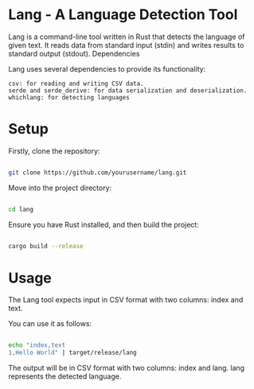 # Lang - A Language Detection Tool

Lang is a command-line tool written in Rust that detects the language of given text. It reads data from standard input (stdin) and writes results to standard output (stdout).
Dependencies

Lang uses several dependencies to provide its functionality:

    csv: for reading and writing CSV data.
    serde and serde_derive: for data serialization and deserialization.
    whichlang: for detecting languages

# Setup

Firstly, clone the repository:

```bash

git clone https://github.com/yourusername/lang.git

```

Move into the project directory:

```bash

cd lang

```

Ensure you have Rust installed, and then build the project:

```bash

cargo build --release

```

# Usage

The Lang tool expects input in CSV format with two columns: index and text.

You can use it as follows:

```bash

echo "index,text
1,Hello World" | target/release/lang
```

The output will be in CSV format with two columns: index and lang. lang represents the detected language.

